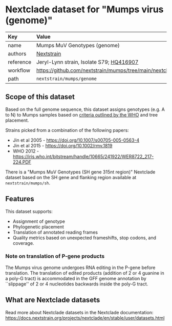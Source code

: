 # Nextclade dataset for "Mumps virus (genome)"

| Key  | Value  |
| :-- | :-- |
| name  | Mumps MuV Genotypes (genome) |
| authors | [Nextstrain](https://nextstrain.org) |
| reference | Jeryl-Lynn strain, Isolate S79; [HQ416907](https://www.ncbi.nlm.nih.gov/nuccore/HQ416907) |
| workflow  | https://github.com/nextstrain/mumps/tree/main/nextclade  |
| path  | `nextstrain/mumps/genome` |


## Scope of this dataset

Based on the full genome sequence, this dataset assigns genotypes (e.g. A to N) to Mumps samples based on [criteria outlined by the WHO](https://iris.who.int/bitstream/handle/10665/241922/WER8722_217-224.PDF) and tree placement.

Strains picked from a combination of the following papers:

* Jin et al 2005 - https://doi.org/10.1007/s00705-005-0563-4
* Jin et al 2015 - https://doi.org/10.1002/rmv.1819
* WHO 2012 - https://iris.who.int/bitstream/handle/10665/241922/WER8722_217-224.PDF

There is a "Mumps MuV Genotypes (SH gene 315nt region)" Nextclade dataset based on the SH gene and flanking region available at `nextstrain/mumps/sh`.

## Features

This dataset supports:

- Assignment of genotype
- Phylogenetic placement
- Translation of annotated reading frames
- Quality metrics based on unexpected frameshifts, stop codons, and coverage.

### Note on translation of P-gene products
The Mumps virus genome undergoes RNA editing in the P-gene before translation. The translation of edited products (addition of 2 or 4 guanine in a poly-G tract) is accommodated in the GFF genome annotation by ``slippage'' of 2 or 4 nucleotides backwards inside the poly-G tract.


## What are Nextclade datasets

Read more about Nextclade datasets in the Nextclade documentation: https://docs.nextstrain.org/projects/nextclade/en/stable/user/datasets.html
